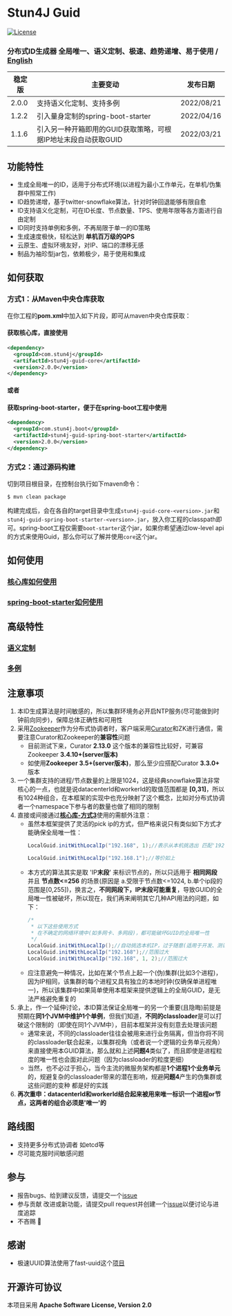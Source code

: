 # Stun4J Guid
[![License](https://img.shields.io/badge/License-Apache%202.0-blue.svg)](https://opensource.org/licenses/Apache-2.0)

### 分布式ID生成器 全局唯一、语义定制、极速、趋势递增、易于使用  / [English](README_en_US.md) 


| 稳定版 | 主要变动 | 发布日期 |
| ------------- | ------------- | ------------|
| 2.0.0 | 支持语义化定制、支持多例 | 2022/08/21 |
| 1.2.2 | 引入量身定制的spring-boot-starter | 2022/04/16 |
| 1.1.6 | 引入另一种开箱即用的GUID获取策略，可根据IP地址末段自动获取GUID | 2022/03/21 |


## 功能特性
* 生成全局唯一的ID，适用于分布式环境(以进程为最小工作单元，在单机/伪集群中照常工作)
* ID趋势递增，基于twitter-snowflake算法，针对时钟回退能够有限自愈
* ID支持语义化定制，可在ID长度、节点数量、TPS、使用年限等各方面进行自由定制
* ID同时支持单例和多例，不再局限于单一的ID策略
* 生成速度极快，轻松达到 **单机百万级的QPS**
* 云原生、虚拟环境友好，对IP、端口的漂移无感
* 制品为袖珍型jar包，依赖极少，易于使用和集成

## 如何获取

### 方式1：从Maven中央仓库获取
在你工程的**pom.xml**中加入如下片段，即可从maven中央仓库获取：
#### 获取**核心库**，直接使用
```xml
<dependency>
  <groupId>com.stun4j</groupId>
  <artifactId>stun4j-guid-core</artifactId>
  <version>2.0.0</version>
</dependency>
```
#### 或者
#### 获取**spring-boot-starter**，便于在spring-boot工程中使用
```xml
<dependency>
  <groupId>com.stun4j.boot</groupId>
  <artifactId>stun4j-guid-spring-boot-starter</artifactId>
  <version>2.0.0</version>
</dependency>
```
### 方式2：通过源码构建
切到项目根目录，在控制台执行如下maven命令：
```shell
$ mvn clean package
```
构建完成后，会在各自的target目录中生成`stun4j-guid-core-<version>.jar`和`stun4j-guid-spring-boot-starter-<version>.jar`，放入你工程的classpath即可。spring-boot工程仅需要`boot-starter`这个jar，如果你希望通过low-level api的方式来使用Guid，那么你可以了解并使用`core`这个jar。

## 如何使用
### [**核心库**如何使用](stun4j-guid-core/README.md)
### [**spring-boot-starter**如何使用](stun4j-guid-spring-boot-starter/README.md)
## 高级特性
### [语义定制](docs/advanced/README.md)
### [多例](docs/advanced/README.md)

## 注意事项
1. 本ID生成算法是时间敏感的，所以集群环境务必开启NTP服务(尽可能做到时钟前向同步)，保障总体正确性和可用性
2. 采用[Zookeeper](http://zookeeper.apache.org/)作为分布式协调者时，客户端采用[Curator](http://curator.apache.org/)和ZK进行通信，需要注意Curator和Zookeeper的**兼容性**问题
	* 目前测试下来，Curator **2.13.0** 这个版本的兼容性比较好，可兼容Zookeeper **3.4.10+(server版本)**
	* 如使用**Zookeeper 3.5+(server版本)**，那么至少应搭配Curator **3.3.0+** 版本
3. 一个集群支持的进程/节点数量的上限是1024，这是经典snowflake算法非常核心的一点，也就是说datacenterId和workerId的取值范围都是 **[0,31]**，所以有1024种组合，在本框架的实现中也充分映射了这个概念，比如对分布式协调者一个namespace下参与者的数量也做了相同的限制
4. 直接或间接通过[**核心库-方式3**](stun4j-guid-core/README.md)使用的需额外注意：
    * 虽然本框架提供了灵活的pick ip的方式，但严格来说只有类似如下方式才能确保全局唯一性：
      ```java
      LocalGuid.initWithLocalIp("192.168", 1);//表示从本机挑选出 匹配'192.168.1'这个网段的IP
      
      LocalGuid.initWithLocalIp("192.168.1");//等价如上
      ```
    * 本方式的算法其实是取 'IP**末段**' 来标识节点的，所以只适用于 **相同网段** 并且 **节点数<=256** 的场景(原因是 a.受限于节点数<=1024, b.单个ip段的范围是[0,255])，换言之，**不同网段下，IP末段可能重复**，导致GUID的全局唯一性被破坏，所以现在，我们再来阐明其它几种API用法的问题，如下：
      ```java
      /*
       * 以下这些使用方式
       * 在不确定的网络环境中(如多网卡、多网段)，都可能破坏GUID的全局唯一性
       */
      LocalGuid.initWithLocalIp();//自动挑选本机IP，过于随意(适用于开发、测试)
      LocalGuid.initWithLocalIp("192.168");//范围过大
      LocalGuid.initWithLocalIp("192.168", 1, 2);//范围过大
      ```    
    * 应注意避免一种情况，比如在某个节点上起一个(伪)集群(比如3个进程)，因为IP相同，该集群的每个进程又具有独立的本地时钟(仅确保单进程唯一)，所以该集群中如果简单使用本框架来提供逻辑上的全局GUID，是无法严格避免重复的
5. 承上，作一个延伸讨论，本ID算法保证全局唯一的另一个重要(且隐晦)前提是预期在**同1个JVM中维护1个单例**，但我们知道，**不同的classloader**是可以打破这个限制的（即使在同1个JVM中），目前本框架并没有刻意去处理该问题
    * 通常来说，不同的classloader往往会被用来进行业务隔离，但当你将不同的classloader联合起来，以集群视角（或者说一个逻辑的业务单元视角）来直接使用本GUID算法，那么就和上述**问题4**类似了，而且即使是进程粒度的唯一性也会面对此问题（因为classloader的粒度更细）
    * 当然，也不必过于担心，当今主流的微服务架构都是**1个进程1个业务单元**的，规避复杂的classloader带来的潜在影响，规避**问题4**产生的伪集群或这些问题的变种 都是好的实践
6. **再次重申：datacenterId和workerId结合起来被用来唯一标识一个进程or节点，这两者的组合必须是'唯一'的**

## 路线图
* 支持更多分布式协调者 如etcd等
* 尽可能克服时间敏感问题

## 参与
* 报告bugs、给到建议反馈，请提交一个[issue](../../issues/new)
* 参与贡献 改进或新功能，请提交pull request并创建一个[issue](../../issues/new)以便讨论与进度追踪
* 不吝赐 :star2:

## 感谢
*  极速UUID算法使用了fast-uuid这个[项目](https://github.com/codahale/fast-uuid)

## 开源许可协议

本项目采用 **Apache Software License, Version 2.0**
